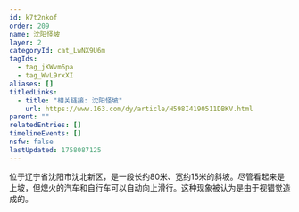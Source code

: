 ```yaml
---
id: k7t2nkof
order: 209
name: 沈阳怪坡
layer: 2
categoryId: cat_LwNX9U6m
tagIds:
  - tag_jKWvm6pa
  - tag_WvL9rxXI
aliases: []
titledLinks:
  - title: "相关链接: 沈阳怪坡"
    url: https://www.163.com/dy/article/H598I4190511DBKV.html
parent: ""
relatedEntries: []
timelineEvents: []
nsfw: false
lastUpdated: 1758087125
---
```


位于辽宁省沈阳市沈北新区，是一段长约80米、宽约15米的斜坡。尽管看起来是上坡，但熄火的汽车和自行车可以自动向上滑行。这种现象被认为是由于视错觉造成的。